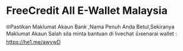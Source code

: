 # FreeCredit All E-Wallet Malaysia
🌐Pastikan Maklumat Akaun Bank ,Nama Penuh Anda Betul,Sekiranya Maklumat Akaun Salah sila minta bantuan di livechat 👍senarai wallet : https://he1.me/awywD
